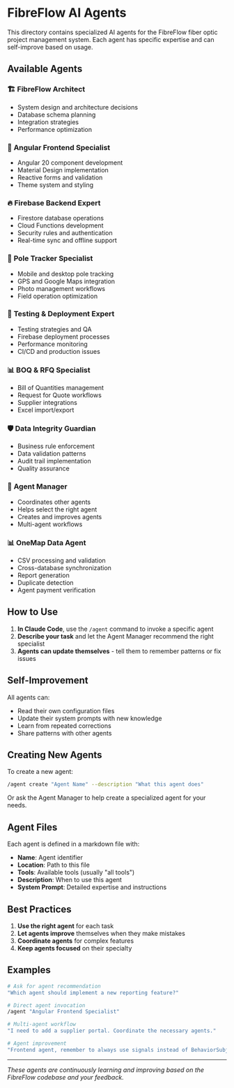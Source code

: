# FibreFlow AI Agents

This directory contains specialized AI agents for the FibreFlow fiber optic project management system. Each agent has specific expertise and can self-improve based on usage.

## Available Agents

### 🏗️ **FibreFlow Architect**
- System design and architecture decisions
- Database schema planning
- Integration strategies
- Performance optimization

### 🎨 **Angular Frontend Specialist**
- Angular 20 component development
- Material Design implementation
- Reactive forms and validation
- Theme system and styling

### 🔥 **Firebase Backend Expert**
- Firestore database operations
- Cloud Functions development
- Security rules and authentication
- Real-time sync and offline support

### 📍 **Pole Tracker Specialist**
- Mobile and desktop pole tracking
- GPS and Google Maps integration
- Photo management workflows
- Field operation optimization

### 🚀 **Testing & Deployment Expert**
- Testing strategies and QA
- Firebase deployment processes
- Performance monitoring
- CI/CD and production issues

### 📊 **BOQ & RFQ Specialist**
- Bill of Quantities management
- Request for Quote workflows
- Supplier integrations
- Excel import/export

### 🛡️ **Data Integrity Guardian**
- Business rule enforcement
- Data validation patterns
- Audit trail implementation
- Quality assurance

### 🎯 **Agent Manager**
- Coordinates other agents
- Helps select the right agent
- Creates and improves agents
- Multi-agent workflows

### 📊 **OneMap Data Agent**
- CSV processing and validation
- Cross-database synchronization
- Report generation
- Duplicate detection
- Agent payment verification

## How to Use

1. **In Claude Code**, use the `/agent` command to invoke a specific agent
2. **Describe your task** and let the Agent Manager recommend the right specialist
3. **Agents can update themselves** - tell them to remember patterns or fix issues

## Self-Improvement

All agents can:
- Read their own configuration files
- Update their system prompts with new knowledge
- Learn from repeated corrections
- Share patterns with other agents

## Creating New Agents

To create a new agent:
```bash
/agent create "Agent Name" --description "What this agent does"
```

Or ask the Agent Manager to help create a specialized agent for your needs.

## Agent Files

Each agent is defined in a markdown file with:
- **Name**: Agent identifier
- **Location**: Path to this file
- **Tools**: Available tools (usually "all tools")
- **Description**: When to use this agent
- **System Prompt**: Detailed expertise and instructions

## Best Practices

1. **Use the right agent** for each task
2. **Let agents improve** themselves when they make mistakes
3. **Coordinate agents** for complex features
4. **Keep agents focused** on their specialty

## Examples

```bash
# Ask for agent recommendation
"Which agent should implement a new reporting feature?"

# Direct agent invocation
/agent "Angular Frontend Specialist"

# Multi-agent workflow
"I need to add a supplier portal. Coordinate the necessary agents."

# Agent improvement
"Frontend agent, remember to always use signals instead of BehaviorSubject"
```

---

*These agents are continuously learning and improving based on the FibreFlow codebase and your feedback.*